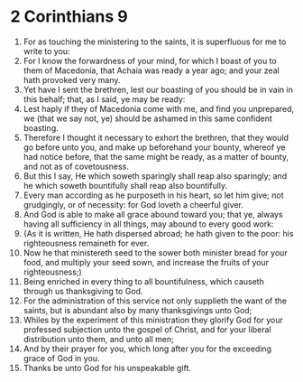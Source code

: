 ﻿# 2 Corinthians 9
1. For as touching the ministering to the saints, it is superfluous for me to write to you: 
2. For I know the forwardness of your mind, for which I boast of you to them of Macedonia, that Achaia was ready a year ago; and your zeal hath provoked very many. 
3. Yet have I sent the brethren, lest our boasting of you should be in vain in this behalf; that, as I said, ye may be ready: 
4. Lest haply if they of Macedonia come with me, and find you unprepared, we (that we say not, ye) should be ashamed in this same confident boasting. 
5. Therefore I thought it necessary to exhort the brethren, that they would go before unto you, and make up beforehand your bounty, whereof ye had notice before, that the same might be ready, as a matter of bounty, and not as of covetousness. 
6. But this I say, He which soweth sparingly shall reap also sparingly; and he which soweth bountifully shall reap also bountifully. 
7. Every man according as he purposeth in his heart, so let him give; not grudgingly, or of necessity: for God loveth a cheerful giver. 
8. And God is able to make all grace abound toward you; that ye, always having all sufficiency in all things, may abound to every good work: 
9. (As it is written, He hath dispersed abroad; he hath given to the poor: his righteousness remaineth for ever. 
10. Now he that ministereth seed to the sower both minister bread for your food, and multiply your seed sown, and increase the fruits of your righteousness;) 
11. Being enriched in every thing to all bountifulness, which causeth through us thanksgiving to God. 
12. For the administration of this service not only supplieth the want of the saints, but is abundant also by many thanksgivings unto God; 
13. Whiles by the experiment of this ministration they glorify God for your professed subjection unto the gospel of Christ, and for your liberal distribution unto them, and unto all men; 
14. And by their prayer for you, which long after you for the exceeding grace of God in you. 
15. Thanks be unto God for his unspeakable gift. 
